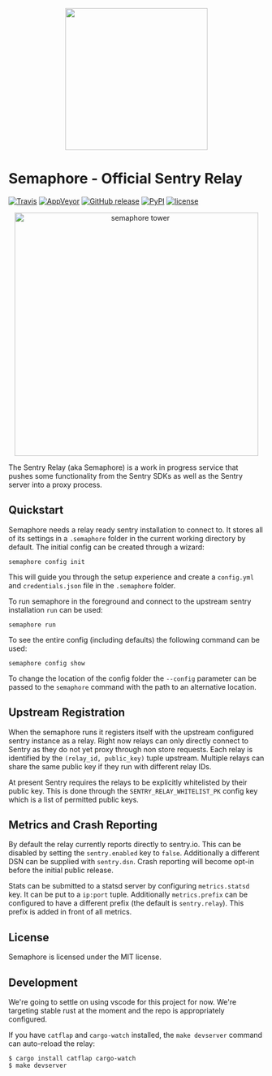 <p align="center">
  <a href="https://sentry.io" target="_blank" align="center">
    <img src="https://sentry-brand.storage.googleapis.com/sentry-logo-black.png" width="280">
  </a>
  <br />
</p>

# Semaphore - Official Sentry Relay

[![Travis](https://img.shields.io/travis/getsentry/semaphore.svg)](https://travis-ci.org/getsentry/semaphore)
[![AppVeyor](https://img.shields.io/appveyor/ci/sentry/sentry-agent.svg)](https://ci.appveyor.com/project/sentry/sentry-agent)
[![GitHub release](https://img.shields.io/github/release/getsentry/semaphore.svg)](https://github.com/getsentry/semaphore/releases/latest)
[![PyPI](https://img.shields.io/pypi/v/semaphore.svg)](https://pypi.python.org/pypi/Semaphore)
[![license](https://img.shields.io/github/license/getsentry/semaphore.svg)](https://github.com/getsentry/semaphore/blob/master/LICENSE)

<p align="center">
  <p align="center">
    <img src="https://github.com/getsentry/semaphore/blob/master/artwork/semaphore.jpg?raw=true" alt="semaphore tower" width="480">
  </p>
</p>

The Sentry Relay (aka Semaphore) is a work in progress service that pushes some
functionality from the Sentry SDKs as well as the Sentry server into a proxy process.

## Quickstart

Semaphore needs a relay ready sentry installation to connect to.  It stores all
of its settings in a `.semaphore` folder in the current working directory by
default.  The initial config can be created through a wizard:

    semaphore config init

This will guide you through the setup experience and create a `config.yml` and
`credentials.json` file in the `.semaphore` folder.

To run semaphore in the foreground and connect to the upstream sentry installation
`run` can be used:

    semaphore run

To see the entire config (including defaults) the following command can be used:

    semaphore config show

To change the location of the config folder the `--config` parameter can be passed
to the `semaphore` command with the path to an alternative location.

## Upstream Registration

When the semaphore runs it registers itself with the upstream configured sentry
instance as a relay.  Right now relays can only directly connect to Sentry as
they do not yet proxy through non store requests.  Each relay is identified by
the `(relay_id, public_key)` tuple upstream.  Multiple relays can share the same
public key if they run with different relay IDs.

At present Sentry requires the relays to be explicitly whitelisted by their public
key.  This is done through the ``SENTRY_RELAY_WHITELIST_PK`` config key which is
a list of permitted public keys.

## Metrics and Crash Reporting

By default the relay currently reports directly to sentry.io.  This can be disabled
by setting the `sentry.enabled` key to `false`.  Additionally a different DSN can
be supplied with `sentry.dsn`.  Crash reporting will become opt-in before the initial
public release.

Stats can be submitted to a statsd server by configuring `metrics.statsd` key.  It
can be put to a `ip:port` tuple.  Additionally `metrics.prefix` can be configured
to have a different prefix (the default is `sentry.relay`).  This prefix is added
in front of all metrics.

## License

Semaphore is licensed under the MIT license.

## Development

We're going to settle on using vscode for this project for now. We're targeting
stable rust at the moment and the repo is appropriately configured.

If you have `catflap` and `cargo-watch` installed, the `make devserver` command can auto-reload the
relay:

    $ cargo install catflap cargo-watch
    $ make devserver
